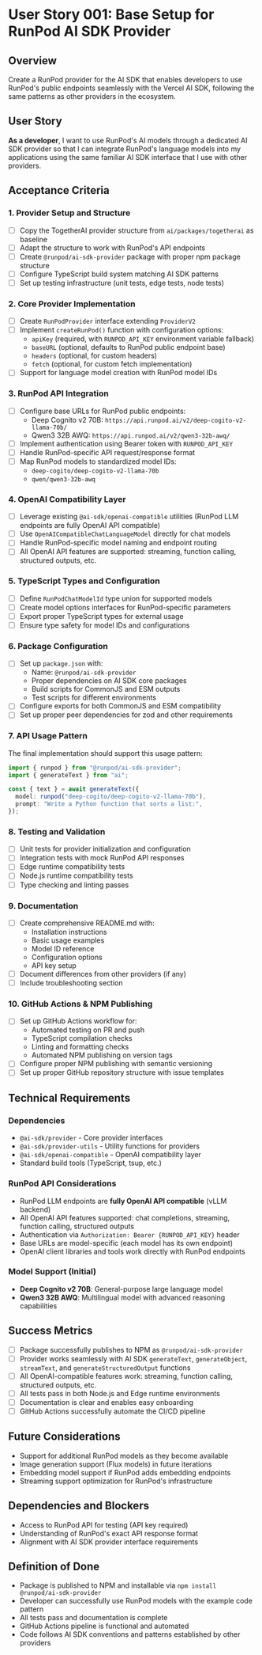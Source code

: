 # User Story 001: Base Setup for RunPod AI SDK Provider

## Overview

Create a RunPod provider for the AI SDK that enables developers to use RunPod's public endpoints seamlessly with the Vercel AI SDK, following the same patterns as other providers in the ecosystem.

## User Story

**As a developer**, I want to use RunPod's AI models through a dedicated AI SDK provider so that I can integrate RunPod's language models into my applications using the same familiar AI SDK interface that I use with other providers.

## Acceptance Criteria

### 1. Provider Setup and Structure

- [ ] Copy the TogetherAI provider structure from `ai/packages/togetherai` as baseline
- [ ] Adapt the structure to work with RunPod's API endpoints
- [ ] Create `@runpod/ai-sdk-provider` package with proper npm package structure
- [ ] Configure TypeScript build system matching AI SDK patterns
- [ ] Set up testing infrastructure (unit tests, edge tests, node tests)

### 2. Core Provider Implementation

- [ ] Create `RunPodProvider` interface extending `ProviderV2`
- [ ] Implement `createRunPod()` function with configuration options:
  - `apiKey` (required, with `RUNPOD_API_KEY` environment variable fallback)
  - `baseURL` (optional, defaults to RunPod public endpoint base)
  - `headers` (optional, for custom headers)
  - `fetch` (optional, for custom fetch implementation)
- [ ] Support for language model creation with RunPod model IDs

### 3. RunPod API Integration

- [ ] Configure base URLs for RunPod public endpoints:
  - Deep Cognito v2 70B: `https://api.runpod.ai/v2/deep-cogito-v2-llama-70b/`
  - Qwen3 32B AWQ: `https://api.runpod.ai/v2/qwen3-32b-awq/`
- [ ] Implement authentication using Bearer token with `RUNPOD_API_KEY`
- [ ] Handle RunPod-specific API request/response format
- [ ] Map RunPod models to standardized model IDs:
  - `deep-cogito/deep-cogito-v2-llama-70b`
  - `qwen/qwen3-32b-awq`

### 4. OpenAI Compatibility Layer

- [ ] Leverage existing `@ai-sdk/openai-compatible` utilities (RunPod LLM endpoints are fully OpenAI API compatible)
- [ ] Use `OpenAICompatibleChatLanguageModel` directly for chat models
- [ ] Handle RunPod-specific model naming and endpoint routing
- [ ] All OpenAI API features are supported: streaming, function calling, structured outputs, etc.

### 5. TypeScript Types and Configuration

- [ ] Define `RunPodChatModelId` type union for supported models
- [ ] Create model options interfaces for RunPod-specific parameters
- [ ] Export proper TypeScript types for external usage
- [ ] Ensure type safety for model IDs and configurations

### 6. Package Configuration

- [ ] Set up `package.json` with:
  - Name: `@runpod/ai-sdk-provider`
  - Proper dependencies on AI SDK core packages
  - Build scripts for CommonJS and ESM outputs
  - Test scripts for different environments
- [ ] Configure exports for both CommonJS and ESM compatibility
- [ ] Set up proper peer dependencies for zod and other requirements

### 7. API Usage Pattern

The final implementation should support this usage pattern:

```typescript
import { runpod } from "@runpod/ai-sdk-provider";
import { generateText } from "ai";

const { text } = await generateText({
  model: runpod("deep-cogito/deep-cogito-v2-llama-70b"),
  prompt: "Write a Python function that sorts a list:",
});
```

### 8. Testing and Validation

- [ ] Unit tests for provider initialization and configuration
- [ ] Integration tests with mock RunPod API responses
- [ ] Edge runtime compatibility tests
- [ ] Node.js runtime compatibility tests
- [ ] Type checking and linting passes

### 9. Documentation

- [ ] Create comprehensive README.md with:
  - Installation instructions
  - Basic usage examples
  - Model ID reference
  - Configuration options
  - API key setup
- [ ] Document differences from other providers (if any)
- [ ] Include troubleshooting section

### 10. GitHub Actions & NPM Publishing

- [ ] Set up GitHub Actions workflow for:
  - Automated testing on PR and push
  - TypeScript compilation checks
  - Linting and formatting checks
  - Automated NPM publishing on version tags
- [ ] Configure proper NPM publishing with semantic versioning
- [ ] Set up proper GitHub repository structure with issue templates

## Technical Requirements

### Dependencies

- `@ai-sdk/provider` - Core provider interfaces
- `@ai-sdk/provider-utils` - Utility functions for providers
- `@ai-sdk/openai-compatible` - OpenAI compatibility layer
- Standard build tools (TypeScript, tsup, etc.)

### RunPod API Considerations

- RunPod LLM endpoints are **fully OpenAI API compatible** (vLLM backend)
- All OpenAI API features supported: chat completions, streaming, function calling, structured outputs
- Authentication via `Authorization: Bearer {RUNPOD_API_KEY}` header
- Base URLs are model-specific (each model has its own endpoint)
- OpenAI client libraries and tools work directly with RunPod endpoints

### Model Support (Initial)

- **Deep Cognito v2 70B**: General-purpose large language model
- **Qwen3 32B AWQ**: Multilingual model with advanced reasoning capabilities

## Success Metrics

- [ ] Package successfully publishes to NPM as `@runpod/ai-sdk-provider`
- [ ] Provider works seamlessly with AI SDK `generateText`, `generateObject`, `streamText`, and `generateStructuredOutput` functions
- [ ] All OpenAI-compatible features work: streaming, function calling, structured outputs, etc.
- [ ] All tests pass in both Node.js and Edge runtime environments
- [ ] Documentation is clear and enables easy onboarding
- [ ] GitHub Actions successfully automate the CI/CD pipeline

## Future Considerations

- Support for additional RunPod models as they become available
- Image generation support (Flux models) in future iterations
- Embedding model support if RunPod adds embedding endpoints
- Streaming support optimization for RunPod's infrastructure

## Dependencies and Blockers

- Access to RunPod API for testing (API key required)
- Understanding of RunPod's exact API response format
- Alignment with AI SDK provider interface requirements

## Definition of Done

- Package is published to NPM and installable via `npm install @runpod/ai-sdk-provider`
- Developer can successfully use RunPod models with the example code pattern
- All tests pass and documentation is complete
- GitHub Actions pipeline is functional and automated
- Code follows AI SDK conventions and patterns established by other providers
